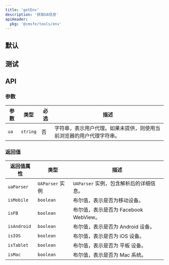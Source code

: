```yaml
---
title: 'getEnv'
description: '获取UA信息'
apiHeader:
  pkg: '@cmsfe/tools/env'
---
```




## 默认
<code src="../../src/demo/tools/env/default.tsx" defaultShowCode ></code>


## 测试
<code src="../../src/demo/tools/env/testEnv.tsx" defaultShowCode ></code>

## API

### 参数

| 参数   | 类型       | 必选 | 描述                                 |
|------|----------|----|------------------------------------|
| `ua` | `string` | 否  | 字符串，表示用户代理。如果未提供，则使用当前浏览器的用户代理字符串。 |

### 返回值

| 返回值属性       | 类型            | 描述                          |
|-------------|---------------|-----------------------------|
| `uaParser`  | `UAParser` 实例 | `UAParser` 实例，包含解析后的详细信息。   |
| `isMobile`  | `boolean`     | 布尔值，表示是否为移动设备。              |
| `isFB`      | `boolean`     | 布尔值，表示是否为 Facebook WebView。 |
| `isAndroid` | `boolean`     | 布尔值，表示是否为 Android 设备。       |
| `isIOS`     | `boolean`     | 布尔值，表示是否为 iOS 设备。           |
| `isTablet`     | `boolean`     | 布尔值，表示是否为 平板 设备。           |
| `isMac`     | `boolean`     | 布尔值，表示是否为 Mac 系统。           |



